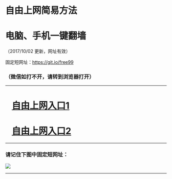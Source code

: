 ﻿# 自由上网简易方法

# 电脑、手机一键翻墙

（2017/10/02 更新，网址有效）

固定短网址：https://git.io/free99

### （微信如打不开，请转到浏览器打开）


***





# &nbsp;&nbsp; <a href="http://ft2211512899.fwtz-zhenx1001.xyz/fwqtz01.html?t=10020012834 " target="_blank">自由上网入口1</a>
# &nbsp;&nbsp; <a href="http://ft2312827641.fw-tzzhen1002.xyz/fwqtz02.html?t=100200110780 " target="_blank">自由上网入口2</a>
***

### 请记住下图中固定短网址：

<img src="https://s3-us-west-2.amazonaws.com/fwq-1001/yjfq-20170905okok.png" /> 


***

